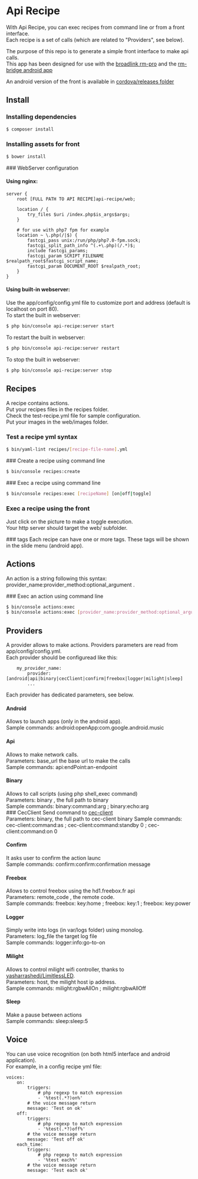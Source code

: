 # Api Recipe

With Api Recipe, you can exec recipes from command line or from a front interface.  
Each recipe is a set of calls (which are related to "Providers", see below).  

The purpose of this repo is to generate a simple front interface to make api calls.   
This app has been designed for use with the
[broadlink rm-pro](http://amzn.to/2hiTWk5) and the [rm-bridge android app](https://play.google.com/store/apps/details?id=de.fun2code.android.rmbridge)

An android version of the front is available in [cordova/releases folder](https://github.com/gpenverne/api-recipe/tree/master/cordova/releases)

## Install
### Installing dependencies
```bash
$ composer install
```
### Installing assets for front
```bash
$ bower install
```

### WebServer configuration
#### Using nginx:
```
server {
    root [FULL PATH TO API RECIPE]api-recipe/web;

    location / {
        try_files $uri /index.php$is_args$args;
    }

    # for use with php7 fpm for example
    location ~ \.php(/|$) {
        fastcgi_pass unix:/run/php/php7.0-fpm.sock;
        fastcgi_split_path_info ^(.+\.php)(/.*)$;
        include fastcgi_params;
        fastcgi_param SCRIPT_FILENAME $realpath_root$fastcgi_script_name;
        fastcgi_param DOCUMENT_ROOT $realpath_root;
    }
}
```
#### Using built-in webserver:  
Use the app/config/config.yml file to customize port and address (default is localhost on port 80).  
To start the built in webserver:
```bash
$ php bin/console api-recipe:server start
```
To restart the built in webserver:
```bash
$ php bin/console api-recipe:server restart
```
To stop the built in webserver:
```bash
$ php bin/console api-recipe:server stop
```
## Recipes
A recipe contains actions.  
Put your recipes files in the recipes folder.  
Check the test-recipe.yml file for sample configuration.  
Put your images in the web/images folder.  

### Test a recipe yml syntax
```bash
$ bin/yaml-lint recipes/[recipe-file-name].yml
```

### Create a recipe using command line
```bash
$ bin/console recipes:create
```

### Exec a recipe using command line
```bash
$ bin/console recipes:exec [recipeName] [on|off|toggle]
```

### Exec a recipe using the front
Just click on the picture to make a toggle execution.  
Your http server should target the web/ subfolder.  

### tags
Each recipe can have one or more tags. These tags will be shown in the slide menu (android app).

## Actions
An action is a string following this syntax: provider_name:provider_method:optional_argument .

### Exec an action using command line
```bash
$ bin/console actions:exec
$ bin/console actions:exec [provider_name:provider_method:optional_argument]
```

## Providers
A provider allows to make actions. Providers parameters are read from app/config/config.yml.  
Each provider should be configuread like this:  
```
    my_provider_name:
        provider: [android|api|binary|cecClient|confirm|freebox|logger|milight|sleep]
        ...
```

Each provider has dedicated parameters, see below.
#### Android
Allows to launch apps (only in the android app).  
Sample commands: android:openApp:com.google.android.music  
#### Api
Allows to make network calls.  
Parameters: base_url the base url to make the calls  
Sample commands: api:endPoint:an-endpoint  
#### Binary
Allows to call scripts (using php shell_exec command)  
Parameters: binary , the full path to binary  
Sample commands: binary:command:arg ; binary:echo:arg  
### CecClient
Send command to [cec-client](http://manpages.ubuntu.com/manpages/trusty/man1/cec-client.1.html)  
Parameters: binary, the full path to cec-client binary
Sample commands: cec-client:command:as ; cec-client:command:standby 0 ; cec-client:command:on 0
#### Confirm
It asks user to confirm the action launc   
Sample commands: confirm:confirm:confirmation message  
#### Freebox
Allows to control freebox using the hd1.freebox.fr api  
Parameters: remote_code , the remote code.  
Sample commands: freebox: key:home ; freebox: key:1 ; freebox: key:power  
#### Logger
Simply write into logs (in var/logs folder) using monolog.  
Parameters: log_file the target log file  
Sample commands: logger:info:go-to-on  
#### Milight
Allows to control milight wifi controller, thanks to [yasharrashedi/LimitlessLED](https://github.com/yasharrashedi/LimitlessLED).  
Parameters: host, the milight host ip address.  
Sample commands: milight:rgbwAllOn ; milight:rgbwAllOff  
#### Sleep
Make a pause between actions  
Sample commands: sleep:sleep:5  


## Voice
You can use voice recognition (on both html5 interface and android application).  
For example, in a config recipe yml file:
```
voices:
    on:
        triggers:
            # php regexp to match expression
            - '%test(.*?)on%'
        # the voice message return
        message: 'Test on ok'
    off:
        triggers:
            # php regexp to match expression
            - '%test(.*?)off%'
        # the voice message return
        message: 'Test off ok'
    each_time:
        triggers:
            # php regexp to match expression
            - '%test each%'
        # the voice message return
        message: 'Test each ok'
```
